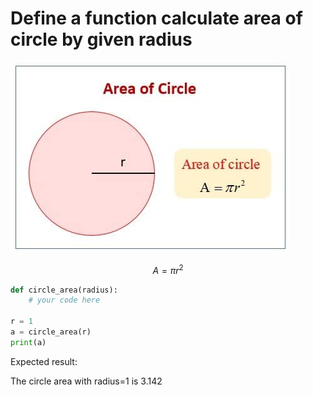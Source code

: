 # Define a function calculate area of circle by given radius

![](images/circleArea.jpg)

$$ A = \pi r^2 $$

```py
def circle_area(radius):
    # your code here

r = 1
a = circle_area(r)
print(a)
```
Expected result:

The circle area with radius=1 is 3.142
